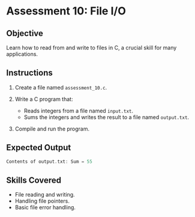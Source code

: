 # Assessment 10: File I/O

## Objective

Learn how to read from and write to files in C, a crucial skill for many applications.

## Instructions

1. Create a file named `assessment_10.c`.
2. Write a C program that:
   - Reads integers from a file named `input.txt`.
   - Sums the integers and writes the result to a file named `output.txt`.

3. Compile and run the program.

## Expected Output

```c
Contents of output.txt: Sum = 55
```

## Skills Covered

- File reading and writing.
- Handling file pointers.
- Basic file error handling.
